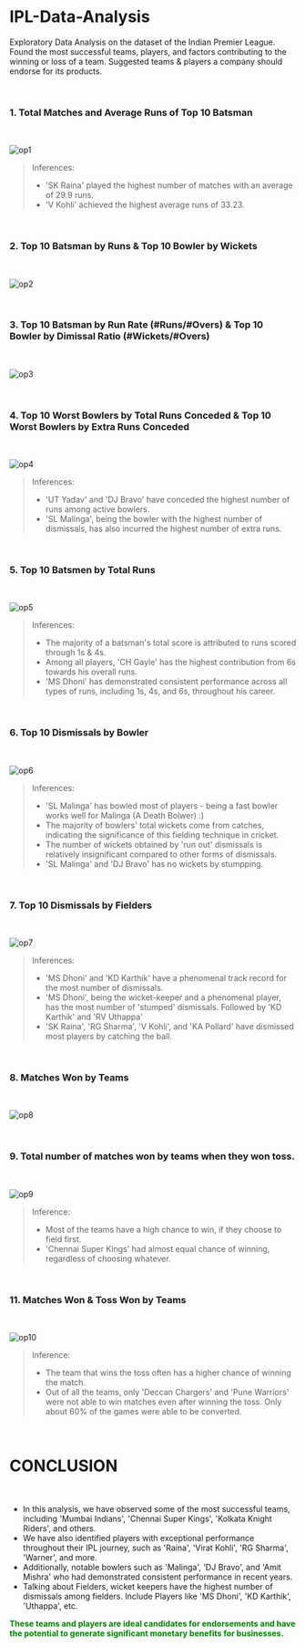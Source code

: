 # IPL-Data-Analysis
Exploratory Data Analysis on the dataset of the Indian Premier League. Found the most successful teams, players, and factors contributing to the winning or loss of a team. Suggested teams &amp; players a company should endorse for its products.

<br>

### 1. Total Matches and Average Runs of Top 10 Batsman <br>
<br>

![op1](https://user-images.githubusercontent.com/73981055/225983879-5b6eeb8b-0ffb-46e6-bd6d-c70b11fbef85.PNG)

> Inferences:
> - 'SK Raina' played the highest number of matches with an average of 29.9 runs. 
> - 'V Kohli' achieved the highest average runs of 33.23.

<br>

### 2. Top 10 Batsman by Runs & Top 10 Bowler by Wickets <br>
<br>

![op2](https://user-images.githubusercontent.com/73981055/225983880-b22e41c6-d788-4856-91bf-178295cc30d8.PNG)

<br>

### 3. Top 10 Batsman by Run Rate (#Runs/#Overs) & Top 10 Bowler by Dimissal Ratio (#Wickets/#Overs) <br>
<br>

![op3](https://user-images.githubusercontent.com/73981055/225983885-86dc2020-c6ca-4c9a-8fdd-3df76414770e.PNG)

<br>

### 4. Top 10 Worst Bowlers by Total Runs Conceded & Top 10 Worst Bowlers by Extra Runs Conceded <br>
<br>

![op4](https://user-images.githubusercontent.com/73981055/225983887-65d242b2-ffd3-4631-9f20-3076ba645e82.PNG)

> Inferences:
> - 'UT Yadav' and 'DJ Bravo' have conceded the highest number of runs among active bowlers.
> - 'SL Malinga', being the bowler with the highest number of dismissals, has also incurred the highest number of extra runs.

<br>

### 5. Top 10 Batsmen by Total Runs <br>
<br>

![op5](https://user-images.githubusercontent.com/73981055/225983851-c2748e60-a477-4755-b966-d5ac5ee1c9e3.PNG)

> Inferences:
> - The majority of a batsman's total score is attributed to runs scored through 1s & 4s.
> - Among all players, 'CH Gayle' has the highest contribution from 6s towards his overall runs.
> - 'MS Dhoni' has demonstrated consistent performance across all types of runs, including 1s, 4s, and 6s, throughout his career.

<br>

### 6. Top 10 Dismissals by Bowler <br>
<br>

![op6](https://user-images.githubusercontent.com/73981055/225983859-eebcd0cc-95af-4147-8c20-5508f6ef5402.PNG)

> Inferences:
> - 'SL Malinga' has bowled most of players - being a fast bowler works well for Malinga (A Death Bolwer) :)
> - The majority of bowlers' total wickets come from catches, indicating the significance of this fielding technique in cricket.
> - The number of wickets obtained by 'run out' dismissals is relatively insignificant compared to other forms of dismissals.
> - 'SL Malinga' and 'DJ Bravo' has no wickets by stumpping.

<br>

### 7. Top 10 Dismissals by Fielders <br>
<br>

![op7](https://user-images.githubusercontent.com/73981055/225983866-a2f2dd0d-3b61-499e-9422-84556d12bf1e.PNG)

> Inferences:
> - 'MS Dhoni' and 'KD Karthik' have a phenomenal track record for the most number of dismissals.
> - 'MS Dhoni', being the wicket-keeper and a phenomenal player, has the most number of 'stumped' dismissals. Followed by 'KD Karthik' and 'RV Uthappa'
> - 'SK Raina', 'RG Sharma', 'V Kohli', and 'KA Pollard' have dismissed most players by catching the ball.

<br>

### 8. Matches Won by Teams <br>
<br>

![op8](https://user-images.githubusercontent.com/73981055/225983870-89512226-78ac-4410-94ac-8d6b99817a26.PNG)

<br>

### 9. Total number of matches won by teams when they won toss. <br>
<br>

![op9](https://user-images.githubusercontent.com/73981055/225983874-e33328a0-8d88-4ec6-9ebd-a79114ba8a0b.PNG)

> Inference:
> - Most of the teams have a high chance to win, if they choose to field first.
> - 'Chennai Super Kings' had almost equal chance of winning, regardless of choosing whatever.

<br>

### 11. Matches Won & Toss Won by Teams <br>
<br>

![op10](https://user-images.githubusercontent.com/73981055/225983876-838ad42c-62cc-4733-8ed3-8532fc64e8a8.PNG)

> Inference:
> - The team that wins the toss often has a higher chance of winning the match.
> - Out of all the teams, only 'Deccan Chargers' and 'Pune Warriors' were not able to win matches even after winning the toss. Only about 60% of the games were able to be converted.

<br>

# CONCLUSION

<br>

- In this analysis, we have observed some of the most successful teams, including 'Mumbai Indians', 'Chennai Super Kings', 'Kolkata Knight Riders', and others. 
- We have also identified players with exceptional performance throughout their IPL journey, such as 'Raina', 'Virat Kohli', 'RG Sharma', 'Warner', and more. 
- Additionally, notable bowlers such as 'Malinga', 'DJ Bravo', and 'Amit Mishra' who had demonstrated consistent performance in recent years.
- Talking about Fielders, wicket keepers have the highest number of dismissals among fielders. Include Players like 'MS Dhoni', 'KD Karthik', 'Uthappa', etc.

**<font color='green'>These teams and players are ideal candidates for endorsements and have the potential to generate significant monetary benefits for businesses.</font>**

